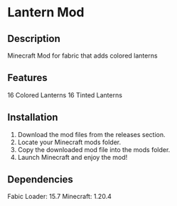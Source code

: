 # Lantern Mod

## Description

Minecraft Mod for fabric that adds colored lanterns

## Features
16 Colored Lanterns
16 Tinted Lanterns

## Installation

1. Download the mod files from the releases section.
2. Locate your Minecraft mods folder.
3. Copy the downloaded mod file into the mods folder.
4. Launch Minecraft and enjoy the mod!

## Dependencies
Fabic Loader: 15.7
Minecraft: 1.20.4

